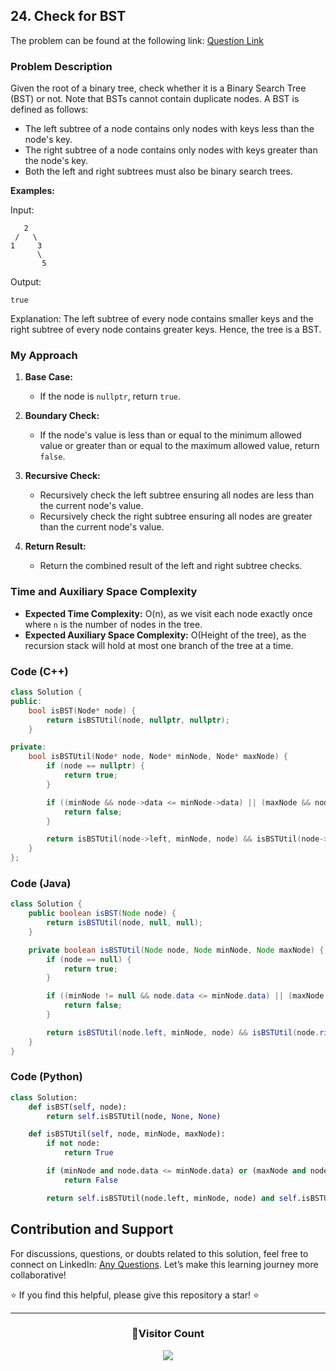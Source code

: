 ## 24. Check for BST

The problem can be found at the following link: [Question Link](https://www.geeksforgeeks.org/problems/check-for-bst/1)

### Problem Description

Given the root of a binary tree, check whether it is a Binary Search Tree (BST) or not. Note that BSTs cannot contain duplicate nodes. A BST is defined as follows:

- The left subtree of a node contains only nodes with keys less than the node's key.
- The right subtree of a node contains only nodes with keys greater than the node's key.
- Both the left and right subtrees must also be binary search trees.

**Examples:**

Input:
```
   2
 /   \
1     3
      \
       5
```
Output: 
```
true
```
Explanation: 
The left subtree of every node contains smaller keys and the right subtree of every node contains greater keys. Hence, the tree is a BST.


### My Approach

1. **Base Case:**
   - If the node is `nullptr`, return `true`.

2. **Boundary Check:**
   - If the node's value is less than or equal to the minimum allowed value or greater than or equal to the maximum allowed value, return `false`.

3. **Recursive Check:**
   - Recursively check the left subtree ensuring all nodes are less than the current node's value.
   - Recursively check the right subtree ensuring all nodes are greater than the current node's value.

4. **Return Result:**
   - Return the combined result of the left and right subtree checks.

### Time and Auxiliary Space Complexity

- **Expected Time Complexity:** O(n), as we visit each node exactly once where `n` is the number of nodes in the tree.
- **Expected Auxiliary Space Complexity:** O(Height of the tree), as the recursion stack will hold at most one branch of the tree at a time.

### Code (C++)

```cpp
class Solution {
public:
    bool isBST(Node* node) {
        return isBSTUtil(node, nullptr, nullptr);
    }

private:
    bool isBSTUtil(Node* node, Node* minNode, Node* maxNode) {
        if (node == nullptr) {
            return true;
        }

        if ((minNode && node->data <= minNode->data) || (maxNode && node->data >= maxNode->data)) {
            return false;
        }

        return isBSTUtil(node->left, minNode, node) && isBSTUtil(node->right, node, maxNode);
    }
};
```

### Code (Java)

```java
class Solution {
    public boolean isBST(Node node) {
        return isBSTUtil(node, null, null);
    }

    private boolean isBSTUtil(Node node, Node minNode, Node maxNode) {
        if (node == null) {
            return true;
        }

        if ((minNode != null && node.data <= minNode.data) || (maxNode != null && node.data >= maxNode.data)) {
            return false;
        }

        return isBSTUtil(node.left, minNode, node) && isBSTUtil(node.right, node, maxNode);
    }
}
```

### Code (Python)

```python
class Solution:
    def isBST(self, node):
        return self.isBSTUtil(node, None, None)

    def isBSTUtil(self, node, minNode, maxNode):
        if not node:
            return True

        if (minNode and node.data <= minNode.data) or (maxNode and node.data >= maxNode.data):
            return False

        return self.isBSTUtil(node.left, minNode, node) and self.isBSTUtil(node.right, node, maxNode)
```

## Contribution and Support

For discussions, questions, or doubts related to this solution, feel free to connect on LinkedIn: [Any Questions](https://www.linkedin.com/in/het-patel-8b110525a/). Let’s make this learning journey more collaborative!

⭐ If you find this helpful, please give this repository a star! ⭐

---

<div align="center">
  <h3><b>📍Visitor Count</b></h3>
</div>

<p align="center">
  <img src="https://profile-counter.glitch.me/Hunterdii/count.svg" />
</p>
